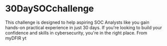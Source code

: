 # 30DaySOCchallenge
This challenge is designed to help aspiring SOC Analysts like you gain hands-on practical experience in just 30 days. If you're looking to build your confidence and skills in cybersecurity, you're in the right place. From myDFIR yt
